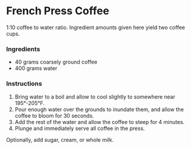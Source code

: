 # French Press Coffee

1:10 coffee to water ratio. Ingredient amounts given here yield two coffee cups.

### Ingredients

- 40 grams coarsely ground coffee
- 400 grams water

### Instructions

1. Bring water to a boil and allow to cool slightly to somewhere near 195&deg;-205&deg;F.
2. Pour enough water over the grounds to inundate them, and allow the coffee to bloom for 30 seconds.
3. Add the rest of the water and allow the coffee to steep for 4 minutes.
4. Plunge and immediately serve all coffee in the press.

Optionally, add sugar, cream, or whole milk.
